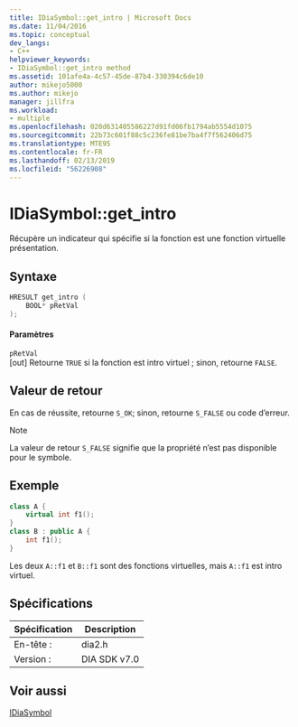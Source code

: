```yaml
---
title: IDiaSymbol::get_intro | Microsoft Docs
ms.date: 11/04/2016
ms.topic: conceptual
dev_langs:
- C++
helpviewer_keywords:
- IDiaSymbol::get_intro method
ms.assetid: 101afe4a-4c57-45de-87b4-330394c6de10
author: mikejo5000
ms.author: mikejo
manager: jillfra
ms.workload:
- multiple
ms.openlocfilehash: 020d631405586227d91fd06fb1794ab5554d1075
ms.sourcegitcommit: 22b73c601f88c5c236fe81be7ba4f7f562406d75
ms.translationtype: MTE95
ms.contentlocale: fr-FR
ms.lasthandoff: 02/13/2019
ms.locfileid: "56226908"
---
```

# <a name="idiasymbolgetintro"></a>IDiaSymbol::get_intro
Récupère un indicateur qui spécifie si la fonction est une fonction virtuelle présentation.

## <a name="syntax"></a>Syntaxe

```C++
HRESULT get_intro ( 
    BOOL* pRetVal
);
```

#### <a name="parameters"></a>Paramètres
`pRetVal`  
[out] Retourne `TRUE` si la fonction est intro virtuel ; sinon, retourne `FALSE`.

## <a name="return-value"></a>Valeur de retour
En cas de réussite, retourne `S_OK`; sinon, retourne `S_FALSE` ou code d’erreur.

> [!NOTE]
> La valeur de retour `S_FALSE` signifie que la propriété n’est pas disponible pour le symbole.

## <a name="example"></a>Exemple

```C++
class A {
    virtual int f1();
}
class B : public A {
    int f1();
}
```

Les deux `A::f1` et `B::f1` sont des fonctions virtuelles, mais `A::f1` est intro virtuel.

## <a name="requirements"></a>Spécifications

|Spécification|Description|
|-----------------|-----------------|
|En-tête :|dia2.h|
|Version :|DIA SDK v7.0|

## <a name="see-also"></a>Voir aussi
[IDiaSymbol](../../debugger/debug-interface-access/idiasymbol.md)
